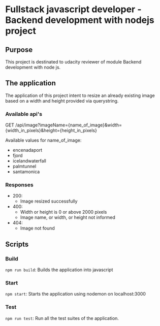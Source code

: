 # Fullstack javascript developer - Backend development with nodejs project

## Purpose

This project is destinated to udacity reviewer of module Backend development with node js.

## The application

The application of this project intent to resize an already existing image based on a width and height provided via querystring.

### Available api's

GET /api/image?imageName={name_of_image}&width={width_in_pixels}&height={height_in_pixels}

Available values for name_of_image:

- encenadaport
- fjord
- icelandwaterfall
- palmtunnel
- santamonica

### Responses

- 200:
  - Image resized successfully
- 400:
  - Width or height is 0 or above 2000 pixels
  - Image name, or width, or height not informed
- 404:
  - Image not found

## Scripts

### Build

`npm run build`: Builds the application into javascript

### Start

`npm start`: Starts the application using nodemon on localhost:3000

### Test

`npm run test`: Run all the test suites of the application.
